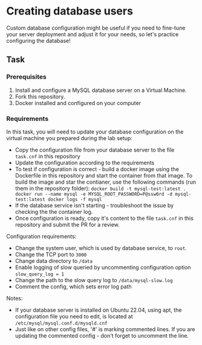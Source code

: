# Creating database users

Custom database configuration might be useful if you need to fine-tune your server deployment and adjust it for your needs, so let's practice configuring the database! 

## Task

### Prerequisites

1. Install and configure a MySQL database server on a Virtual Machine.
2. Fork this repository.
3. Docker installed and configured on your computer

### Requirements

In this task, you will need to update your database configuration on the virtual machine you prepared during the lab setup: 
- Copy the configuration file from your database server to the file `task.cnf` in this repository
- Update the configuration according to the requirements 
- To test if configuration is correct - build a docker image using the Dockerfile in this repository and start the container from that image. To build the image and star the contianer, use the following commands (run them in the repository folder): 
`
docker build -t mysql-test:latest . 
docker run --name mysql -e MYSQL_ROOT_PASSWORD=P@ssw0rd -d mysql-test:latest
docker logs -f mysql
`
- If the database service isn't starting - troubleshoot the issue by checking the the container log. 
- Once configuration is ready, copy it's content to the file `task.cnf` in this repository and submit the PR for a review.

Configuration requirements: 
- Change the system user, which is used by database service, to `root`.
- Change the TCP port to `3000`
- Change data directory to `/data`
- Enable logging of slow queried by uncommenting configuration option `slow_query_log = 1`
- Change the path to the slow query log to `/data/mysql-slow.log`
- Comment the config, which sets error log path

Notes: 
- If your database server is installed on Ubuntu 22.04, using apt, the configuration file you need to edit, is located at `/etc/mysql/mysql.conf.d/mysqld.cnf`
- Just like on other config files, '#' is marking commented lines. If you are updating the commented config - don't forget to uncomment the line. 
